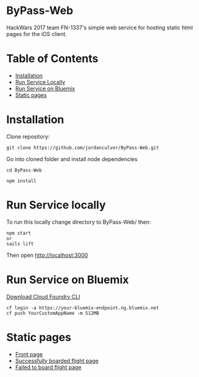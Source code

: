 ByPass-Web
=======================================

HackWars 2017 team FN-1337's simple web service for hosting static html pages for the iOS client.

Table of Contents
=================
* [Installation](#installation)
* [Run Service Locally](#run-service-locally)
* [Run Service on Bluemix](#run-service-on-bluemix)
* [Static pages](#static-pages)

Installation
============

Clone repository:

    git clone https://github.com/jordanculver/ByPass-Web.git

Go into cloned folder and install node dependencies

    cd ByPass-Web

    npm install


Run Service locally
==================
To run this locally change directory to ByPass-Web/ then:

    npm start
    or
    sails lift

Then open [http://localhost:3000](http://localhost:3000)

Run Service on Bluemix
======================
[Download Cloud Foundry CLI](https://github.com/cloudfoundry/cli#downloads)
    
    cf login -a https://your-bluemix-endpoint.ng.bluemix.net
    cf push YourCustomAppName -m 512MB

Static pages
============

- [Front page](http://localhost:3000/default.html)
- [Successfully boarded flight page](http://localhost:3000/boarded.html)
- [Failed to board flight page](http://localhost:3000/failure.html)

